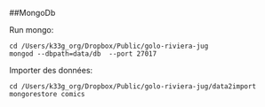 ##MongoDb

Run mongo:

    cd /Users/k33g_org/Dropbox/Public/golo-riviera-jug
    mongod --dbpath=data/db  --port 27017

Importer des données:

    cd /Users/k33g_org/Dropbox/Public/golo-riviera-jug/data2import
    mongorestore comics